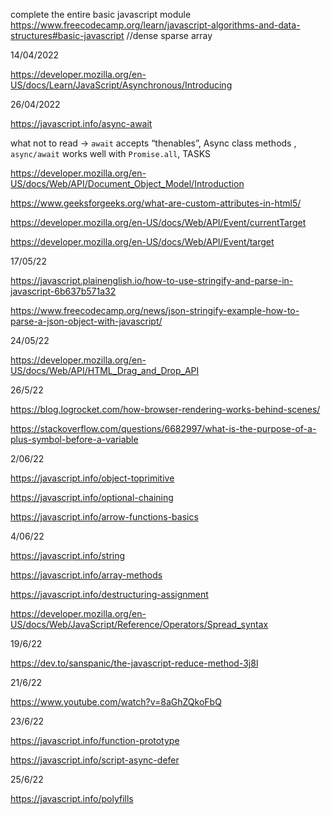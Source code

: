 complete the entire basic javascript module
https://www.freecodecamp.org/learn/javascript-algorithms-and-data-structures#basic-javascript
//dense sparse array

14/04/2022

https://developer.mozilla.org/en-US/docs/Learn/JavaScript/Asynchronous/Introducing

26/04/2022

https://javascript.info/async-await

what not to read -> `await` accepts “thenables”, Async class methods , `async/await` works well with `Promise.all`, TASKS

https://developer.mozilla.org/en-US/docs/Web/API/Document_Object_Model/Introduction

https://www.geeksforgeeks.org/what-are-custom-attributes-in-html5/

https://developer.mozilla.org/en-US/docs/Web/API/Event/currentTarget

https://developer.mozilla.org/en-US/docs/Web/API/Event/target

17/05/22

https://javascript.plainenglish.io/how-to-use-stringify-and-parse-in-javascript-6b637b571a32

https://www.freecodecamp.org/news/json-stringify-example-how-to-parse-a-json-object-with-javascript/

24/05/22

https://developer.mozilla.org/en-US/docs/Web/API/HTML_Drag_and_Drop_API

26/5/22

https://blog.logrocket.com/how-browser-rendering-works-behind-scenes/

https://stackoverflow.com/questions/6682997/what-is-the-purpose-of-a-plus-symbol-before-a-variable

2/06/22

https://javascript.info/object-toprimitive

https://javascript.info/optional-chaining

https://javascript.info/arrow-functions-basics

4/06/22

https://javascript.info/string

https://javascript.info/array-methods

https://javascript.info/destructuring-assignment

https://developer.mozilla.org/en-US/docs/Web/JavaScript/Reference/Operators/Spread_syntax

19/6/22

https://dev.to/sanspanic/the-javascript-reduce-method-3j8l

21/6/22

https://www.youtube.com/watch?v=8aGhZQkoFbQ

23/6/22

https://javascript.info/function-prototype

https://javascript.info/script-async-defer

25/6/22

https://javascript.info/polyfills
